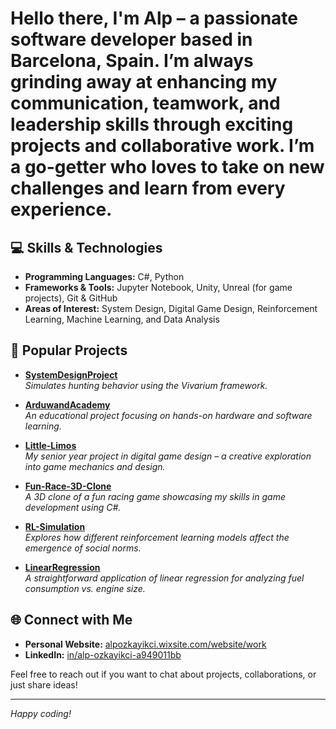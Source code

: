 # Hello there, I'm **Alp** – a passionate software developer based in **Barcelona, Spain**. I’m always grinding away at enhancing my communication, teamwork, and leadership skills through exciting projects and collaborative work. I’m a go-getter who loves to take on new challenges and learn from every experience.


## 💻 Skills & Technologies

- **Programming Languages:** C#, Python
- **Frameworks & Tools:** Jupyter Notebook, Unity, Unreal (for game projects), Git & GitHub
- **Areas of Interest:** System Design, Digital Game Design, Reinforcement Learning, Machine Learning, and Data Analysis

## 🚀 Popular Projects

- [**SystemDesignProject**](https://github.com/DarkInvader-ux/SystemDesignProject)  
  *Simulates hunting behavior using the Vivarium framework.*

- [**ArduwandAcademy**](https://github.com/DarkInvader-ux/ArduwandAcademy)  
  *An educational project focusing on hands-on hardware and software learning.*

- [**Little-Limos**](https://github.com/DarkInvader-ux/Little-Limos)  
  *My senior year project in digital game design – a creative exploration into game mechanics and design.*

- [**Fun-Race-3D-Clone**](https://github.com/DarkInvader-ux/Fun-Race-3D-Clone)  
  *A 3D clone of a fun racing game showcasing my skills in game development using C#.*

- [**RL-Simulation**](https://github.com/DarkInvader-ux/RL-Simulation)  
  *Explores how different reinforcement learning models affect the emergence of social norms.*

- [**LinearRegression**](https://github.com/DarkInvader-ux/LinearRegression)  
  *A straightforward application of linear regression for analyzing fuel consumption vs. engine size.*

## 🌐 Connect with Me

- **Personal Website:** [alpozkayikci.wixsite.com/website/work](https://alpozkayikci.wixsite.com/website/work)
- **LinkedIn:** [in/alp-ozkayikci-a949011bb](https://www.linkedin.com/in/alp-ozkayikci-a949011bb)

Feel free to reach out if you want to chat about projects, collaborations, or just share ideas!

---

*Happy coding!*
